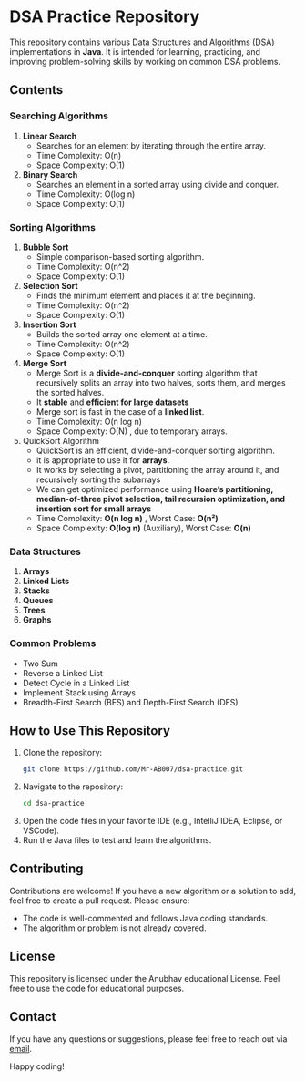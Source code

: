 # DSA Practice Repository

This repository contains various Data Structures and Algorithms (DSA) implementations in **Java**. It is intended for learning, practicing, and improving problem-solving skills by working on common DSA problems.

## Contents

### Searching Algorithms
1. **Linear Search**
   - Searches for an element by iterating through the entire array.
   - Time Complexity: O(n)
   - Space Complexity: O(1)
2. **Binary Search**
   - Searches an element in a sorted array using divide and conquer.
   - Time Complexity: O(log n)
   - Space Complexity: O(1)

### Sorting Algorithms
1. **Bubble Sort**
   - Simple comparison-based sorting algorithm.
   - Time Complexity: O(n^2)
   - Space Complexity: O(1)
2. **Selection Sort**
   - Finds the minimum element and places it at the beginning.
   - Time Complexity: O(n^2)
   - Space Complexity: O(1)
3. **Insertion Sort**
   - Builds the sorted array one element at a time.
   - Time Complexity: O(n^2)
   - Space Complexity: O(1)
4. **Merge Sort**
   - Merge Sort is a **divide-and-conquer** sorting algorithm that recursively splits an array into two halves, sorts them, and 
     merges the sorted halves.
   - It **stable** and **efficient for large datasets**
   - Merge sort is fast in the case of a **linked list**.
   - Time Complexity: O(n log n)
   - Space Complexity: O(N) , due to temporary arrays.
5. QuickSort Algorithm 
   - QuickSort is an efficient, divide-and-conquer sorting algorithm.
   - it is appropriate to use it for **arrays**.
   - It works by selecting a pivot, partitioning the array around it, and recursively sorting the subarrays
   - We can get optimized performance using **Hoare’s partitioning, median-of-three pivot selection, tail recursion optimization, and insertion sort for small arrays**
   - Time Complexity:  **O(n log n)** , Worst Case:  **O(n²)**
   - Space Complexity: **O(log n)** (Auxiliary), Worst Case: **O(n)**

### Data Structures
1. **Arrays**
2. **Linked Lists**
3. **Stacks**
4. **Queues**
5. **Trees**
6. **Graphs**

### Common Problems
- Two Sum
- Reverse a Linked List
- Detect Cycle in a Linked List
- Implement Stack using Arrays
- Breadth-First Search (BFS) and Depth-First Search (DFS)

## How to Use This Repository
1. Clone the repository:
   ```bash
   git clone https://github.com/Mr-AB007/dsa-practice.git
   ```
2. Navigate to the repository:
   ```bash
   cd dsa-practice
   ```
3. Open the code files in your favorite IDE (e.g., IntelliJ IDEA, Eclipse, or VSCode).
4. Run the Java files to test and learn the algorithms.

## Contributing
Contributions are welcome! If you have a new algorithm or a solution to add, feel free to create a pull request. Please ensure:
- The code is well-commented and follows Java coding standards.
- The algorithm or problem is not already covered.

## License
This repository is licensed under the Anubhav educational License. Feel free to use the code for educational purposes.

## Contact
If you have any questions or suggestions, please feel free to reach out via [email](mailto:anubhav7.ranjan@gmail.com).

Happy coding!

